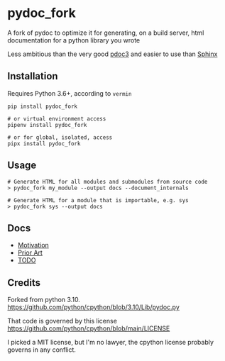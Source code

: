 # pydoc_fork
A fork of pydoc to optimize it for generating, on a build server, html documentation for a python library you wrote

Less ambitious than the very good [pdoc3](https://pdoc3.github.io/pdoc/) and easier to use
than [Sphinx](https://www.sphinx-doc.org/en/master/)

## Installation
Requires Python 3.6+, according to `vermin`
```
pip install pydoc_fork

# or virtual environment access
pipenv install pydoc_fork

# or for global, isolated, access
pipx install pydoc_fork
```

## Usage
```
# Generate HTML for all modules and submodules from source code
> pydoc_fork my_module --output docs --document_internals

# Generate HTML for a module that is importable, e.g. sys
> pydoc_fork sys --output docs
```

## Docs
* [Motivation](https://github.com/matthewdeanmartin/pydoc_fork/blob/main/docs/motivation.md)
* [Prior Art](https://github.com/matthewdeanmartin/pydoc_fork/blob/main/docs/prior_art.md)
* [TODO](https://github.com/matthewdeanmartin/pydoc_fork/blob/main/docs/TODO.md)

## Credits
Forked from python 3.10.
https://github.com/python/cpython/blob/3.10/Lib/pydoc.py

That code is governed by this license
https://github.com/python/cpython/blob/main/LICENSE

I picked a MIT license, but I'm no lawyer, the cpython license probably governs in any conflict.
